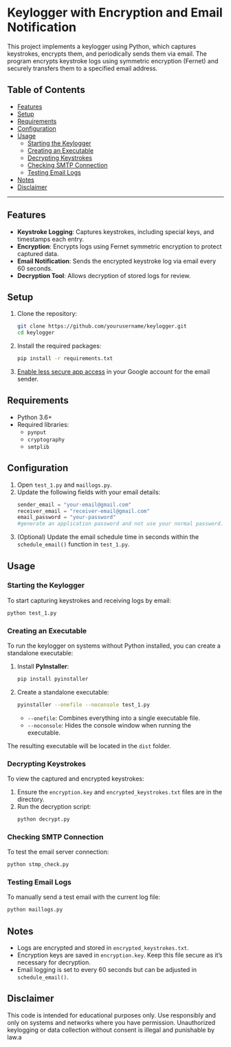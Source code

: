 
# Keylogger with Encryption and Email Notification

This project implements a keylogger using Python, which captures keystrokes, encrypts them, and periodically sends them via email. The program encrypts keystroke logs using symmetric encryption (Fernet) and securely transfers them to a specified email address. 

## Table of Contents
- [Features](#features)
- [Setup](#setup)
- [Requirements](#requirements)
- [Configuration](#configuration)
- [Usage](#usage)
  - [Starting the Keylogger](#starting-the-keylogger)
  - [Creating an Executable](#creating-an-executable)
  - [Decrypting Keystrokes](#decrypting-keystrokes)
  - [Checking SMTP Connection](#checking-smtp-connection)
  - [Testing Email Logs](#testing-email-logs)
- [Notes](#notes)
- [Disclaimer](#disclaimer)

---

## Features
- **Keystroke Logging**: Captures keystrokes, including special keys, and timestamps each entry.
- **Encryption**: Encrypts logs using Fernet symmetric encryption to protect captured data.
- **Email Notification**: Sends the encrypted keystroke log via email every 60 seconds.
- **Decryption Tool**: Allows decryption of stored logs for review.

## Setup
1. Clone the repository:
   ```bash
   git clone https://github.com/yourusername/keylogger.git
   cd keylogger
   ```

2. Install the required packages:
   ```bash
   pip install -r requirements.txt
   ```
   
3. [Enable less secure app access](https://myaccount.google.com/lesssecureapps) in your Google account for the email sender.

## Requirements
- Python 3.6+
- Required libraries:
  - `pynput`
  - `cryptography`
  - `smtplib`

## Configuration
1. Open `test_1.py` and `maillogs.py`.
2. Update the following fields with your email details:
   ```python
   sender_email = "your-email@gmail.com"
   receiver_email = "receiver-email@gmail.com"
   email_password = "your-password"
   #generate an application password and not use your normal password. For gmail you can search for application passwords in the manage account and create a new application password
   ```
3. (Optional) Update the email schedule time in seconds within the `schedule_email()` function in `test_1.py`.

## Usage

### Starting the Keylogger
To start capturing keystrokes and receiving logs by email:
```bash
python test_1.py
```

### Creating an Executable
To run the keylogger on systems without Python installed, you can create a standalone executable:

1. Install **PyInstaller**:
   ```bash
   pip install pyinstaller
   ```

2. Create a standalone executable:
   ```bash
   pyinstaller --onefile --noconsole test_1.py
   ```
   - `--onefile`: Combines everything into a single executable file.
   - `--noconsole`: Hides the console window when running the executable.

The resulting executable will be located in the `dist` folder.

### Decrypting Keystrokes
To view the captured and encrypted keystrokes:
1. Ensure the `encryption.key` and `encrypted_keystrokes.txt` files are in the directory.
2. Run the decryption script:
   ```bash
   python decrypt.py
   ```
   
### Checking SMTP Connection
To test the email server connection:
```bash
python stmp_check.py
```

### Testing Email Logs
To manually send a test email with the current log file:
```bash
python maillogs.py
```

## Notes
- Logs are encrypted and stored in `encrypted_keystrokes.txt`.
- Encryption keys are saved in `encryption.key`. Keep this file secure as it’s necessary for decryption.
- Email logging is set to every 60 seconds but can be adjusted in `schedule_email()`.

## Disclaimer
This code is intended for educational purposes only. Use responsibly and only on systems and networks where you have permission. Unauthorized keylogging or data collection without consent is illegal and punishable by law.a